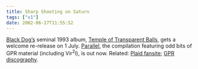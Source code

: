 ```yaml
---
title: Sharp Shooting on Saturn
tags: ["v1"]
date: 2002-06-27T11:55:52
---
```


[Black Dog&#8217;s][1] seminal 1993 album, [Temple of Transparent Balls][2], gets a welcome re-release on 1 July. [Parallel][3], the compilation featuring odd bits of GPR material (including Vir<sup>2</sup>l), is out now. Related: [Plaid fansite][4]; [GPR discography][5].

[1]: http://www.dogsquad.com/ "Black Dog Towers (Uses javascript: click the pic to enter)"
[2]: http://www.amazon.co.uk/exec/obidos/ASIN/B000024A5H/ohsky "Temple of Transparent Balls on amazon.co.uk"
[3]: http://www.amazon.co.uk/exec/obidos/ASIN/B00002MQ7Y/ohsky "The Black Dog's Parallel on amazon.co.uk"
[4]: http://plaid.cjb.net/ "World of Plaid"
[5]: http://music.hyperreal.org/labels/gpr/ogdgpr.html "General Production Recordings discography"

